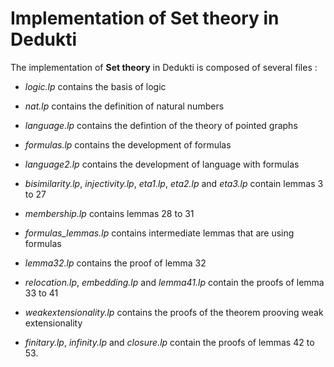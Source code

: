 # Implementation of Set theory in Dedukti

The implementation of __Set theory__ in Dedukti is composed of several files :

- *logic.lp* contains the basis of logic

 - *nat.lp* contains the definition of natural numbers

- *language.lp* contains the defintion of the theory of pointed graphs

- *formulas.lp* contains the development of formulas

- *language2.lp* contains the development of language with formulas

- *bisimilarity.lp*, *injectivity.lp*, *eta1.lp*, *eta2.lp* and *eta3.lp* contain lemmas 3 to 27

- *membership.lp* contains lemmas 28 to 31

- *formulas_lemmas.lp* contains intermediate lemmas that are using formulas

- *lemma32.lp* contains the proof of lemma 32

- *relocation.lp*, *embedding.lp* and *lemma41.lp* contain the proofs of lemma 33 to 41

- *weakextensionality.lp* contains the proofs of the theorem prooving weak extensionality

- *finitary.lp*, *infinity.lp* and *closure.lp* contain the proofs of lemmas 42 to 53.
